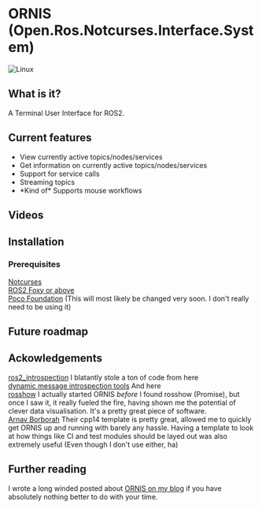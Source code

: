 # ORNIS (Open.Ros.Notcurses.Interface.System)


![Linux](https://img.shields.io/badge/-Linux-grey?logo=linux)
<!-- [![Travis Build Status](https://travis-ci.org/arnavb/cpp14-project-template.svg?branch=master)](https://travis-ci.org/arnavb/cpp14-project-template) -->
<!-- [![Appveyor Build Status](https://ci.appveyor.com/api/projects/status/qvt257817g7c66m9/branch/master?svg=true)](https://ci.appveyor.com/project/arnavb/cpp14-project-template/branch/master) -->
<!-- [![Coverity Scan Build Status](https://scan.coverity.com/projects/15312/badge.svg)](https://scan.coverity.com/projects/arnavb-cpp14-project-template) -->
<!-- [![codecov](https://codecov.io/gh/arnavb/cpp14-project-template/branch/master/graph/badge.svg)](https://codecov.io/gh/arnavb/cpp14-project-template) -->
<!-- [![Codacy Badge](https://api.codacy.com/project/badge/Grade/1c76469660ca411fa1f92ce0ef0c5cd3)](https://www.codacy.com/app/arnavb/cpp14-project-template?utm_source=github.com&amp;utm_medium=referral&amp;utm_content=arnavb/cpp14-project-template&amp;utm_campaign=Badge_Grade) -->
<!-- [![Documentation](https://codedocs.xyz/arnavb/cpp14-project-template.svg)](https://codedocs.xyz/arnavb/cpp14-project-template/) -->



## What is it?

A Terminal User Interface for ROS2. 

## Current features
* View currently active topics/nodes/services
* Get information on currently active topics/nodes/services
* Support for service calls
* Streaming topics
* \*Kind of\* Supports mouse workflows

## Videos

## Installation
### Prerequisites
[Notcurses](https://github.com/dankamongmen/notcurses) \
[ROS2 Foxy or above](https://docs.ros.org/en/foxy/index.html) \
[Poco Foundation](https://pocoproject.org/) (This will most likely be changed very soon. I don't really need to be using it)

## Future roadmap


## Ackowledgements
[ros2_introspection](https://github.com/facontidavide/ros2_introspection) I blatantly stole a ton of code from here \
[dynamic message introspection tools](https://github.com/osrf/dynamic_message_introspection) And here \
[rosshow](https://github.com/dheera/rosshow) I actually started ORNIS _before_ I found rosshow (Promise), but once I saw it, it really fueled the fire, having shown me the potential of clever data visualisation. It's a pretty great piece of software. \
[Arnav Borborah](https://github.com/arnavb/cpp14-project-template) Their cpp14 template is pretty great, allowed me to quickly get ORNIS up and running with barely any hassle. Having a template to look at how things like CI and test modules should be layed out was also extremely useful (Even though I don't use either, ha)

## Further reading
I wrote a long winded posted about [ORNIS on my blog](juraph.com/ornis/introducing_ornis) if you have absolutely nothing better to do with your time. 


<!-- ### Building the Code -->

<!-- #### Prerequisites -->
<!-- The following tools must be preinstalled before using this template: -->
<!-- - [`CMake`](https://cmake.org/install/) (At least v3.1): For building the code. -->
<!-- - [`Doxygen`](https://www.stack.nl/~dimitri/doxygen/manual/install.html): For generating documentation. -->


<!-- The documentation for this project (sample code and usage of this project) is hosted on [codedocs.xyz](https://codedocs.xyz/arnavb/cpp14-project-template/index.html). -->

<!-- Documentation about build targets, CMake options, the directory structure used, and documentation are all available in the link above. -->

<!-- ## License -->

<!-- ![CC0](http://i.creativecommons.org/p/zero/1.0/88x31.png) -->

<!-- To the extent possible under law, [Arnav Borborah](https://github.com/arnavb/cpp14-project-template) has waived all copyright and related or neighboring rights to C++14 Project Template. This work is published from: United States. -->

<!-- The above basically means that while you do not have to give me attribution for this template, it would be gladly appreciated! -->
